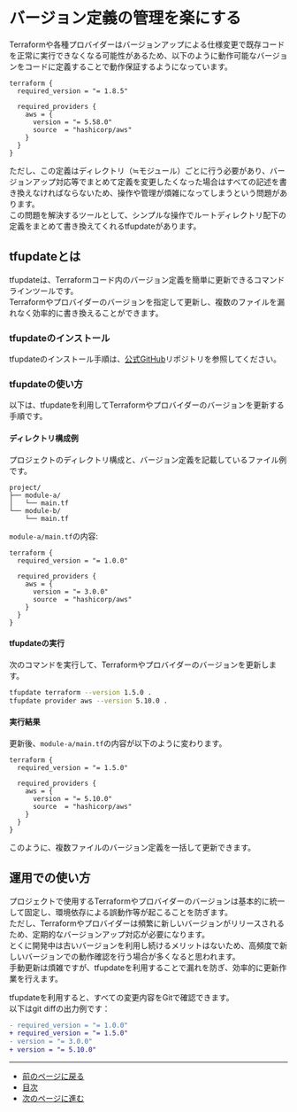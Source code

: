 # バージョン定義の管理を楽にする

Terraformや各種プロバイダーはバージョンアップによる仕様変更で既存コードを正常に実行できなくなる可能性があるため、以下のように動作可能なバージョンをコードに定義することで動作保証するようになっています。

```hcl
terraform {
  required_version = "= 1.8.5"

  required_providers {
    aws = {
      version = "= 5.58.0"
      source  = "hashicorp/aws"
    }
  }
}
```

ただし、この定義はディレクトリ（≒モジュール）ごとに行う必要があり、バージョンアップ対応等でまとめて定義を変更したくなった場合はすべての記述を書き換えなければならないため、操作や管理が煩雑になってしまうという問題があります。  
この問題を解決するツールとして、シンプルな操作でルートディレクトリ配下の定義をまとめて書き換えてくれるtfupdateがあります。

## tfupdateとは

tfupdateは、Terraformコード内のバージョン定義を簡単に更新できるコマンドラインツールです。  
Terraformやプロバイダーのバージョンを指定して更新し、複数のファイルを漏れなく効率的に書き換えることができます。

### tfupdateのインストール

tfupdateのインストール手順は、[公式GitHub](https://github.com/minamijoyo/tfupdate)リポジトリを参照してください。

### tfupdateの使い方

以下は、tfupdateを利用してTerraformやプロバイダーのバージョンを更新する手順です。

#### ディレクトリ構成例

プロジェクトのディレクトリ構成と、バージョン定義を記載しているファイル例です。

```plaintext
project/
├── module-a/
│   └── main.tf
└── module-b/
    └── main.tf
```

`module-a/main.tf`の内容:

```hcl
terraform {
  required_version = "= 1.0.0"

  required_providers {
    aws = {
      version = "= 3.0.0"
      source  = "hashicorp/aws"
    }
  }
}
```

#### tfupdateの実行

次のコマンドを実行して、Terraformやプロバイダーのバージョンを更新します。

```bash
tfupdate terraform --version 1.5.0 .
tfupdate provider aws --version 5.10.0 .
```

#### 実行結果

更新後、`module-a/main.tf`の内容が以下のように変わります。

```hcl
terraform {
  required_version = "= 1.5.0"

  required_providers {
    aws = {
      version = "= 5.10.0"
      source  = "hashicorp/aws"
    }
  }
}
```

このように、複数ファイルのバージョン定義を一括して更新できます。

## 運用での使い方

プロジェクトで使用するTerraformやプロバイダーのバージョンは基本的に統一して固定し、環境依存による誤動作等が起こることを防ぎます。  
ただし、Terraformやプロバイダーは頻繁に新しいバージョンがリリースされるため、定期的なバージョンアップ対応が必要になります。  
とくに開発中は古いバージョンを利用し続けるメリットはないため、高頻度で新しいバージョンでの動作確認を行う場合が多くなると思われます。  
手動更新は煩雑ですが、tfupdateを利用することで漏れを防ぎ、効率的に更新作業を行えます。

tfupdateを利用すると、すべての変更内容をGitで確認できます。  
以下はgit diffの出力例です：

```diff
- required_version = "= 1.0.0"
+ required_version = "= 1.5.0"
- version = "= 3.0.0"
+ version = "= 5.10.0"
```

---

- [前のページに戻る](README.md)
- [目次](README.md#目次)
- [次のページに進む](step02.md)
